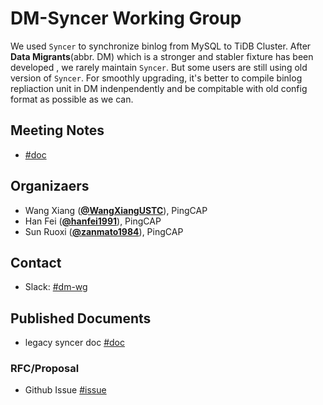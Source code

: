 # DM-Syncer Working Group

We used `Syncer` to synchronize binlog from MySQL to TiDB Cluster. After **Data Migrants**(abbr. DM) which is a stronger and stabler fixture has been developed , we rarely maintain `Syncer`.
But some users are still using old version of `Syncer`. For smoothly upgrading, it's better to compile binlog repliaction unit in DM indenpendently and be compitable with old config format as possible as we can.

## Meeting Notes

- [#doc](https://docs.google.com/document/d/17Qd77LiTrX-DjmQV1VZx_1KKyY7cVENNLPaSN9zat_k/edit?ts=5def6e13#heading=h.370wtetgahie)

## Organizaers

* Wang Xiang (**[@WangXiangUSTC](https://github.com/WangXiangUSTC)**), PingCAP
* Han Fei (**[@hanfei1991](https://github.com/hanfei1991)**), PingCAP
* Sun Ruoxi (**[@zanmato1984](https://github.com/zanmato1984)**), PingCAP

## Contact
- Slack: [#dm-wg](https://tidbcommunity.slack.com/archives/CRGEV62C9)

## Published Documents

- legacy syncer doc [#doc](https://pingcap.com/docs-cn/stable/reference/tools/syncer/)

### RFC/Proposal

- Github Issue [#issue](https://github.com/pingcap/dm/issues/409)
